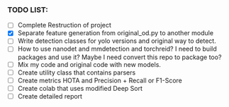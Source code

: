 ### TODO LIST:

- [ ] Complete Restruction of project
- [x] Separate feature generation from original_od.py to another module
- [ ] Write detection classes for yolo versions and original way to detect.
- [ ] How to use nanodet and mmdetection and torchreid? I need to build packages and use it? Maybe I need convert this repo to package too?
- [ ] Mix my code and original code with new models.
- [ ] Create utility class that contains parsers
- [ ] Create metrics HOTA and Precision + Recall or F1-Score
- [ ] Create colab that uses modified Deep Sort
- [ ] Create detailed report